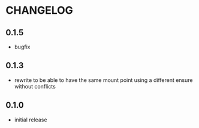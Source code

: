 # CHANGELOG

## 0.1.5

* bugfix

## 0.1.3

* rewrite to be able to have the same mount point using a different ensure without conflicts

## 0.1.0

* initial release
